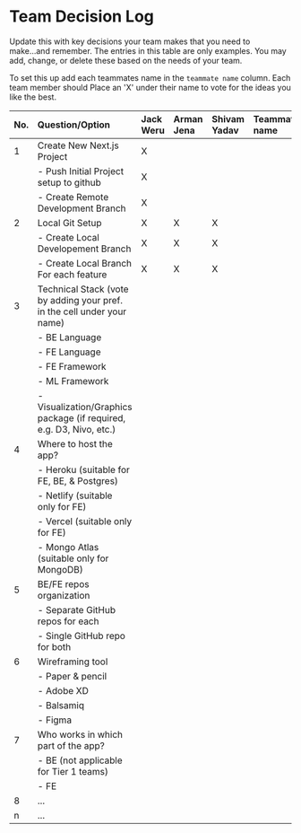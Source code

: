 # Team Decision Log

Update this with key decisions your team makes that you need to make...and
remember. The entries in this table are only examples. You may add, change, or
delete these based on the needs of your team.

To set this up add each teammates name in the `teammate name` column. Each
team member should Place an 'X' under their name to vote for the ideas
you like the best.

| No. | Question/Option                                                         | Jack Weru | Arman Jena | Shivam Yadav | Teammate name | Teammate name | Teammate name |
| :-- | :---------------------------------------------------------------------- | :-------- | :--------- | :----------- | :------------ | :------------ | :------------ |
| 1   | Create New Next.js Project                                              | X         |            |              |               |               |               |
|     | - Push Initial Project setup to github                                  | X         |            |              |               |               |               |
|     | - Create Remote Development Branch                                      | X         |            |              |               |               |               |
| 2   | Local Git Setup                                                         | X         | X          | X            |               |               |               |
|     | - Create Local Developement Branch                                      | X         | X          | X            |               |               |               |
|     | - Create Local Branch For each feature                                  | X         | X          | X            |               |               |               |
| 3   | Technical Stack (vote by adding your pref. in the cell under your name) |           |            |              |               |               |               |
|     | - BE Language                                                           |           |            |              |               |               |               |
|     | - FE Language                                                           |           |            |              |               |               |               |
|     | - FE Framework                                                          |           |            |              |               |               |               |
|     | - ML Framework                                                          |           |            |              |               |               |               |
|     | - Visualization/Graphics package (if required, e.g. D3, Nivo, etc.)     |           |            |              |               |               |               |
| 4   | Where to host the app?                                                  |           |            |              |               |               |               |
|     | - Heroku (suitable for FE, BE, & Postgres)                              |           |            |              |               |               |               |
|     | - Netlify (suitable only for FE)                                        |           |            |              |               |               |               |
|     | - Vercel (suitable only for FE)                                         |           |            |              |               |               |               |
|     | - Mongo Atlas (suitable only for MongoDB)                               |           |            |              |               |               |               |
| 5   | BE/FE repos organization                                                |           |            |              |               |               |               |
|     | - Separate GitHub repos for each                                        |           |            |              |               |               |               |
|     | - Single GitHub repo for both                                           |           |            |              |               |               |               |
| 6   | Wireframing tool                                                        |           |            |              |               |               |               |
|     | - Paper & pencil                                                        |           |            |              |               |               |               |
|     | - Adobe XD                                                              |           |            |              |               |               |               |
|     | - Balsamiq                                                              |           |            |              |               |               |               |
|     | - Figma                                                                 |           |            |              |               |               |               |
| 7   | Who works in which part of the app?                                     |           |            |              |               |               |               |
|     | - BE (not applicable for Tier 1 teams)                                  |           |            |              |               |               |               |
|     | - FE                                                                    |           |            |              |               |               |               |
| 8   | ...                                                                     |           |            |              |               |               |               |
| n   | ...                                                                     |           |            |              |               |               |               |
